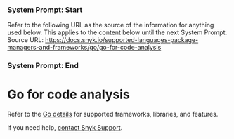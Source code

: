 ### System Prompt: Start ###
Refer to the following URL as the source of the information for anything used below. This applies to the content below until the next System Prompt.
Source URL: https://docs.snyk.io/supported-languages-package-managers-and-frameworks/go/go-for-code-analysis
### System Prompt: End ###

# Go for code analysis

Refer to the [Go details](./) for supported frameworks, libraries, and features.

If you need help, [contact Snyk Support](https://support.snyk.io).
